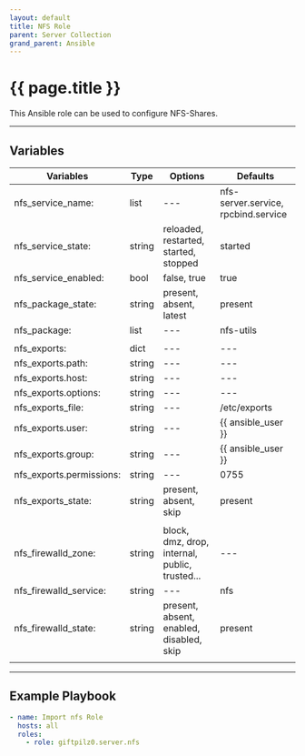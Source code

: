 ```yaml
---
layout: default
title: NFS Role
parent: Server Collection
grand_parent: Ansible
---
```


# {{ page.title }}

This Ansible role can be used to configure NFS-Shares.

______________________________________________________________________

## Variables

| Variables                | Type   | Options                                        | Defaults                            |
| ------------------------ | ------ | ---------------------------------------------- | ----------------------------------- |
| nfs_service_name:        | list   | ---                                            | nfs-server.service, rpcbind.service |
| nfs_service_state:       | string | reloaded, restarted, started, stopped          | started                             |
| nfs_service_enabled:     | bool   | false, true                                    | true                                |
| nfs_package_state:       | string | present, absent, latest                        | present                             |
| nfs_package:             | list   | ---                                            | nfs-utils                           |
|                          |        |                                                |                                     |
| nfs_exports:             | dict   | ---                                            | ---                                 |
| nfs_exports.path:        | string | ---                                            | ---                                 |
| nfs_exports.host:        | string | ---                                            | ---                                 |
| nfs_exports.options:     | string | ---                                            | ---                                 |
| nfs_exports_file:        | string | ---                                            | /etc/exports                        |
| nfs_exports.user:        | string | ---                                            | {{ ansible_user }}                  |
| nfs_exports.group:       | string | ---                                            | {{ ansible_user }}                  |
| nfs_exports.permissions: | string | ---                                            | 0755                                |
| nfs_exports_state:       | string | present, absent, skip                          | present                             |
|                          |        |                                                |                                     |
| nfs_firewalld_zone:      | string | block, dmz, drop, internal, public, trusted... | ---                                 |
| nfs_firewalld_service:   | string | ---                                            | nfs                                 |
| nfs_firewalld_state:     | string | present, absent, enabled, disabled, skip       | present                             |
|                          |        |                                                |                                     |

______________________________________________________________________

## Example Playbook

```yaml
- name: Import nfs Role
  hosts: all
  roles:
    - role: giftpilz0.server.nfs
```
